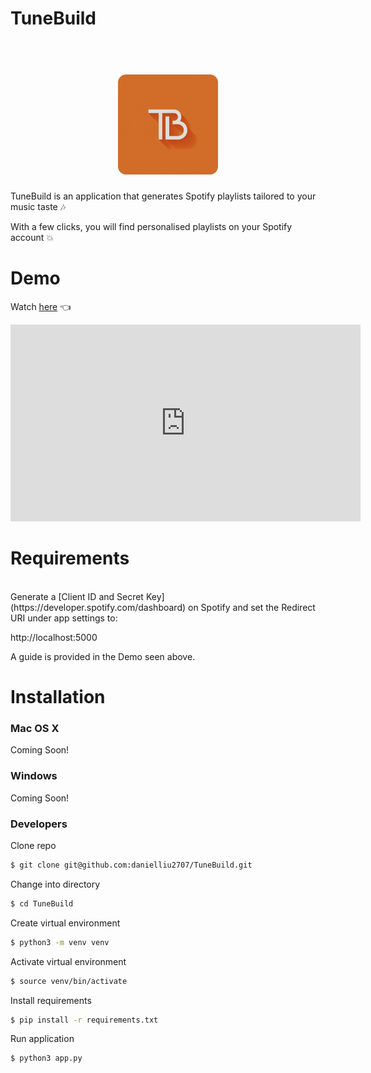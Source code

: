 # TuneBuild

<h1 align="center">
  <br>
  <img src="https://github.com/danielliu2707/TuneBuild/blob/main/templates/assets/images/logo.png" width="160">
</h1>

TuneBuild is an application that generates Spotify playlists tailored to your music taste 🎶

With a few clicks, you will find personalised playlists on your Spotify account 💥

# Demo
Watch <a href="https://www.youtube.com/watch?v=r6SXL31N6sg">here</a> 👈

<iframe width="560" height="315" src="https://www.youtube.com/embed/r6SXL31N6sg?si=1bQj4xCLhlu-ZRdz" title="YouTube video player" frameborder="0" allow="accelerometer; autoplay; clipboard-write; encrypted-media; gyroscope; picture-in-picture; web-share" allowfullscreen></iframe>

<br>

# Requirements
<br>
Generate a [Client ID and Secret Key](https://developer.spotify.com/dashboard) on Spotify and set the Redirect URI under app settings to:  

http://localhost:5000

A guide is provided in the Demo seen above.

# Installation

### Mac OS X
Coming Soon!

### Windows
Coming Soon!

### Developers

Clone repo

```sh
$ git clone git@github.com:danielliu2707/TuneBuild.git
```

Change into directory

```sh
$ cd TuneBuild
```

Create virtual environment

```sh
$ python3 -m venv venv
```

Activate virtual environment

```sh
$ source venv/bin/activate
```

Install requirements

```sh
$ pip install -r requirements.txt
```

Run application

```sh
$ python3 app.py
```
